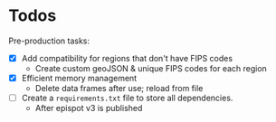 
# Todos

Pre-production tasks:

- [x] Add compatibility for regions that don't have FIPS codes
  - Create custom geoJSON & unique FIPS codes for each region
- [x] Efficient memory management
  - Delete data frames after use; reload from file
- [ ] Create a `requirements.txt` file to store all dependencies.
  - After epispot v3 is published
